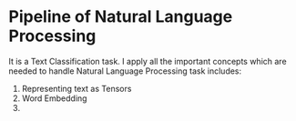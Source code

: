 # Pipeline of Natural Language Processing

It is a Text Classification task. I apply all the important concepts which are needed to
handle Natural Language Processing task includes:

1. Representing text as Tensors
2. Word Embedding
3. 